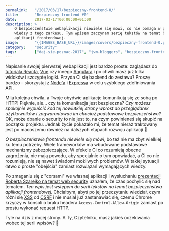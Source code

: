 ```yaml
---
permalink:   "/2017/03/17/bezpieczny-frontend-0/"
title:       "Bezpieczny frontend #0"
date:        2017-03-17T00:00:00+01:00
description: >
    O bezpieczeństwie webaplikacji niewiele się mówi, co nie pomaga w poszerzaniu
    wiedzy z tego zarkesu. Tym wpisem zaczynam serię tekstów na temat bezpieczeństwa
    aplikacji frontendowej. 
image:       "{{IMAGES_BASE_URL}}/images/covers/bezpieczny-frontend-0.png"
category:    "security"
tags:        ["daj-sie-poznac-2017", "jvm-bloggers", "bezpieczny-frontend", "security", "frontend", "web", "http", "csrf", "xss"]
---
```


Napisanie swojej pierwszej webaplikacji jest bardzo proste: zaglądasz do
 [tutoriala Reacta]( https://facebook.github.io/react/tutorial/tutorial.html),
 [Vue]( https://vuejs.org/v2/guide/ ) czy innego 
 [Angulara]( https://angular.io/docs/ts/latest/quickstart.html )
 i po chwili masz już kilka widoków i szczyptę logiki. Przyda Ci się backend do zestawu?
 Proszę bardzo – skorzystaj z 
 [Node'a]( https://nodejs.org/en/ )
 i [Expressa]( https://expressjs.com/en/starter/installing.html )
 w celu szybkiego zdefiniowania API.
 
Mija kolejna chwila, a Twoje obydwie aplikacje komunikują się ze sobą po HTTP! Pięknie,
 ale… czy ta komunikacja jest bezpieczna? *Czy możesz spokojnie wypuścić kod tej
 nowiutkiej strony wprost do przeglądarek użytkowników i zagwarantować im chociaż
 podstawowe bezpieczeństwo?* OK, może dbanie o security to nie jest to,
 na czym powinieneś się skupić na początku projektu. Jednak życie pokazało mi,
 że temat nieraz traktowany jest po macoszemu również na dalszych etapach
 rozwoju aplikacji 🙁
 
*O bezpieczeństwie frontendu niewiele się mówi*, bo też nie ma zbyt wielkiej ku
 temu potrzeby. Wiele frameworków ma wbudowane podstawowe
 mechanizmy zabezpieczające. W efekcie Ci co rozumieją obecne zagrożenia,
 nie mają powodu, aby specjalnie o tym opowiadać, a Ci co nie rozumieją, nie
 są nawet świadomi możliwych problemów. W takiej sytuacji łatwo o proste "obejścia"
 zamiast rozwiązań wymagających wiedzy. 
  
Po zmaganiu się z "corsami" we własnej aplikacji i wysłuchaniu
 [prezentacji Roberta Szarejko na temat web security]( https://www.meetup.com/Warszawa-JUG/events/238022619/ )
 uznałem, że czas pochylić się nad tematem. *Ten wpis jest wstępem do serii
 tekstów na temat bezpieczeństwa aplikacji frontendowej.*
 Chciałbym, abyś po jej przeczytaniu wiedział, czym różni się
 [XSS]( https://en.wikipedia.org/wiki/Cross-site_scripting ) od
 [CSRF]( https://en.wikipedia.org/wiki/Cross-site_request_forgery )
 i nie musiał już zastanawiać się, czemu Chrome krzyczy w konsoli o braku
 headera `Access-Control-Allow-Origin` zamiast po prostu wykonać request HTTP.

Tyle na dziś z mojej strony. A Ty, Czytelniku, masz jakieś oczekiwania wobec tej
 serii wpisów? 🙂
